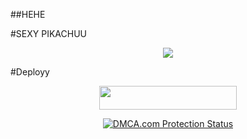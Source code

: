 ##HEHE




#SEXY PIKACHUU


<p align="center">
  <img src="https://te.legra.ph/file/b7765b0408683d31a8bdc.jpg">
</p>




#Deployy

<p align="center"><a href="https://heroku.com/deploy?template=https://github.com/JassManak1125/MyPersonalBot"> <img src="https://img.shields.io/badge/Deploy%20To%20Heroku-blue?style=for-the-badge&logo=heroku" width="220" height="38.45"/></a></p>



<p align="center">
    <a href="//www.dmca.com/Protection/Status.aspx?ID=899e4481-3dc5-49f5-98f2-abf0e5d051b8" title="DMCA.com Protection Status" class="dmca-badge"> <img src="https://images.dmca.com/Badges/dmca_protected_sml_120n.png?ID=899e4481-3dc5-49f5-98f2-abf0e5d051b8"  alt="DMCA.com Protection Status" /></a>  
</p>



